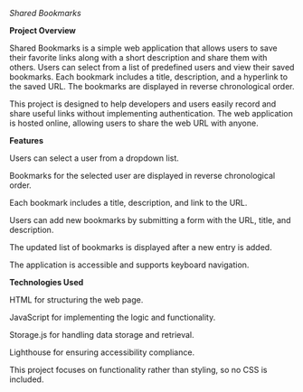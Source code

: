 *Shared Bookmarks*

**Project Overview**

Shared Bookmarks is a simple web application that allows users to save their favorite links along with a short description and share them with others. Users can select from a list of predefined users and view their saved bookmarks. Each bookmark includes a title, description, and a hyperlink to the saved URL. The bookmarks are displayed in reverse chronological order.

This project is designed to help developers and users easily record and share useful links without implementing authentication. The web application is hosted online, allowing users to share the web URL with anyone.

**Features**

Users can select a user from a dropdown list.

Bookmarks for the selected user are displayed in reverse chronological order.

Each bookmark includes a title, description, and link to the URL.

Users can add new bookmarks by submitting a form with the URL, title, and description.

The updated list of bookmarks is displayed after a new entry is added.

The application is accessible and supports keyboard navigation.

**Technologies Used**

HTML for structuring the web page.

JavaScript for implementing the logic and functionality.

Storage.js for handling data storage and retrieval.

Lighthouse for ensuring accessibility compliance.

This project focuses on functionality rather than styling, so no CSS is included.